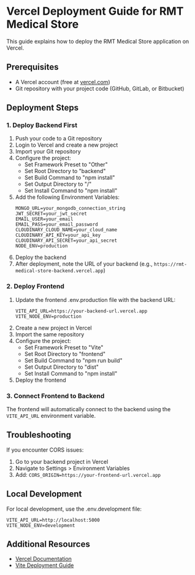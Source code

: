 # Vercel Deployment Guide for RMT Medical Store

This guide explains how to deploy the RMT Medical Store application on Vercel.

## Prerequisites
- A Vercel account (free at [vercel.com](https://vercel.com))
- Git repository with your project code (GitHub, GitLab, or Bitbucket)

## Deployment Steps

### 1. Deploy Backend First

1. Push your code to a Git repository
2. Login to Vercel and create a new project
3. Import your Git repository
4. Configure the project:
   - Set Framework Preset to "Other"
   - Set Root Directory to "backend"
   - Set Build Command to "npm install"
   - Set Output Directory to "/"
   - Set Install Command to "npm install"
5. Add the following Environment Variables:
   ```
   MONGO_URL=your_mongodb_connection_string
   JWT_SECRET=your_jwt_secret
   EMAIL_USER=your_email
   EMAIL_PASS=your_email_password
   CLOUDINARY_CLOUD_NAME=your_cloud_name
   CLOUDINARY_API_KEY=your_api_key
   CLOUDINARY_API_SECRET=your_api_secret
   NODE_ENV=production
   ```
6. Deploy the backend
7. After deployment, note the URL of your backend (e.g., `https://rmt-medical-store-backend.vercel.app`)

### 2. Deploy Frontend

1. Update the frontend .env.production file with the backend URL:
   ```
   VITE_API_URL=https://your-backend-url.vercel.app
   VITE_NODE_ENV=production
   ```
2. Create a new project in Vercel
3. Import the same repository
4. Configure the project:
   - Set Framework Preset to "Vite"
   - Set Root Directory to "frontend"
   - Set Build Command to "npm run build"
   - Set Output Directory to "dist"
   - Set Install Command to "npm install"
5. Deploy the frontend

### 3. Connect Frontend to Backend

The frontend will automatically connect to the backend using the `VITE_API_URL` environment variable.

## Troubleshooting

If you encounter CORS issues:
1. Go to your backend project in Vercel
2. Navigate to Settings > Environment Variables
3. Add: `CORS_ORIGIN=https://your-frontend-url.vercel.app`

## Local Development

For local development, use the .env.development file:
```
VITE_API_URL=http://localhost:5000
VITE_NODE_ENV=development
```

## Additional Resources

- [Vercel Documentation](https://vercel.com/docs)
- [Vite Deployment Guide](https://vitejs.dev/guide/static-deploy.html#vercel)
